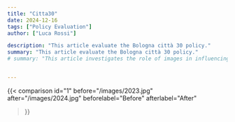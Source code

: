 ```yaml
---
title: "Citta30" 
date: 2024-12-16
tags: ["Policy Evaluation"]
author: ["Luca Rossi"]

description: "This article evaluate the Bologna città 30 policy."
summary: "This article evaluate the Bologna città 30 policy."  
# summary: "This article investigates the role of images in influencing sales outcomes in second-hand marketplaces. By examining pricing strategies and consumer behavior on platforms where users act as micro-entrepreneurs, it evaluates whether sharing personal images enhances sales performance. The analysis also considers the privacy trade-offs of image sharing and explores the factors motivating users to share specific types of images." 


---
```


{{< comparison 
    id="1" 
    before="/images/2023.jpg" 
    after="/images/2024.jpg" 
    beforelabel="Before" 
    afterlabel="After" 
>}}